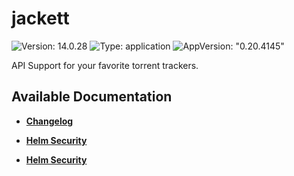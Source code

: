 # jackett

![Version: 14.0.28](https://img.shields.io/badge/Version-14.0.28-informational?style=flat-square) ![Type: application](https://img.shields.io/badge/Type-application-informational?style=flat-square) ![AppVersion: "0.20.4145"](https://img.shields.io/badge/AppVersion-"0.20.4145"-informational?style=flat-square)

API Support for your favorite torrent trackers.

## Available Documentation

- [**Changelog**](CHANGELOG)

- [**Helm Security**](container-security)

- [**Helm Security**](helm-security)

